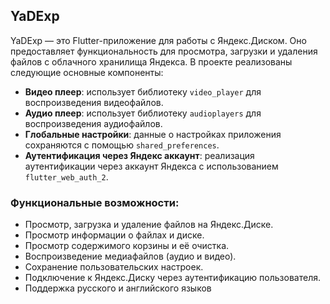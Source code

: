 ## YaDExp

YaDExp — это Flutter-приложение для работы с Яндекс.Диском. Оно предоставляет функциональность для просмотра, загрузки и удаления файлов с облачного хранилища Яндекса. В проекте реализованы следующие основные компоненты:

- **Видео плеер**: использует библиотеку `video_player` для воспроизведения видеофайлов.
- **Аудио плеер**: использует библиотеку `audioplayers` для воспроизведения аудиофайлов.
- **Глобальные настройки**: данные о настройках приложения сохраняются с помощью `shared_preferences`.
- **Аутентификация через Яндекс аккаунт**: реализация аутентификации через аккаунт Яндекса с использованием `flutter_web_auth_2`.

### Функциональные возможности:
- Просмотр, загрузка и удаление файлов на Яндекс.Диске.
- Просмотр информации о файлах и диске.
- Просмотр содержимого корзины и её очистка.
- Воспроизведение медиафайлов (аудио и видео).
- Сохранение пользовательских настроек.
- Подключение к Яндекс.Диску через аутентификацию пользователя.
- Поддержка русского и английского языков
